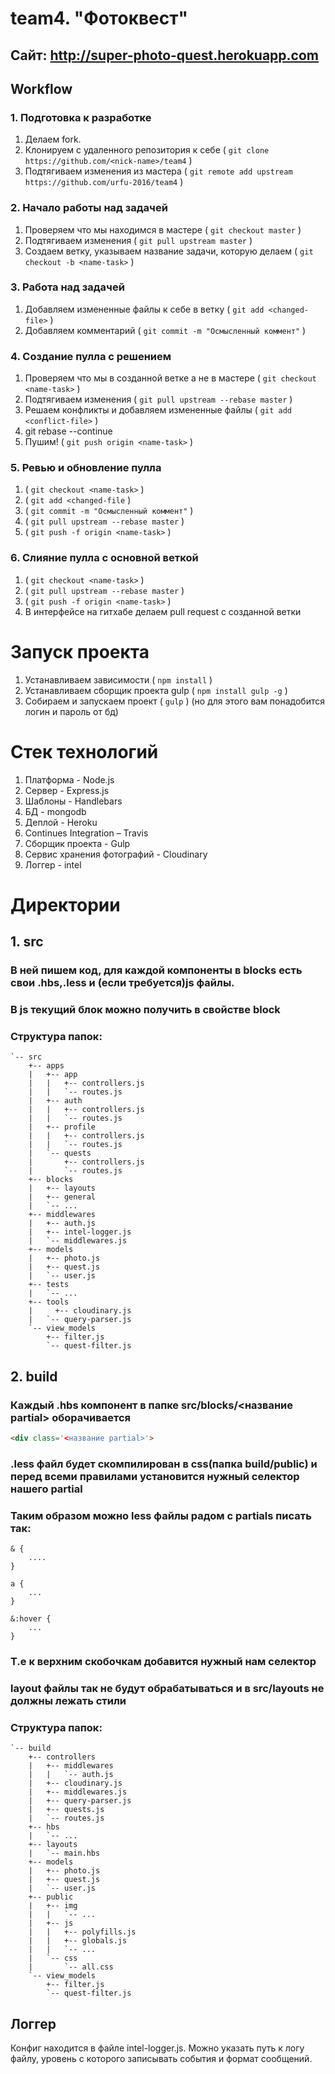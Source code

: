# team4. "Фотоквест"

## Сайт: http://super-photo-quest.herokuapp.com
## Workflow

### 1. Подготовка к разработке
1. Делаем fork.
2. Клонируем с удаленного репозитория к себе ( `git clone https://github.com/<nick-name>/team4` )
3. Подтягиваем изменения из мастера ( `git remote add upstream https://github.com/urfu-2016/team4` )

### 2. Начало работы над задачей
1. Проверяем что мы находимся в мастере ( `git checkout master` )
2. Подтягиваем изменения ( `git pull upstream master` )
3. Создаем ветку, указываем название задачи, которую делаем ( `git checkout -b <name-task>` )

### 3. Работа над задачей
1. Добавляем измененные файлы к себе в ветку ( `git add <changed-file>` )
2. Добавляем комментарий ( `git commit -m "Осмысленный коммент"` )

### 4. Создание пулла с решением
1. Проверяем что мы в созданной ветке а не в мастере ( `git checkout <name-task>` )
2. Подтягиваем изменения ( `git pull upstream --rebase master` )
3. Решаем конфликты и добавляем измененные файлы ( `git add <conflict-file>` )
4. git rebase --continue
5. Пушим! ( `git push origin <name-task>` )

### 5. Ревью и обновление пулла
1. ( `git checkout <name-task>` )
2. ( `git add <changed-file` )
3. ( `git commit -m "Осмысленный коммент"` )
4. ( `git pull upstream --rebase master` )
5. ( `git push -f origin <name-task>` )

### 6. Слияние пулла с основной веткой
1. ( `git checkout <name-task>` )
2. ( `git pull upstream --rebase master` )
3. ( `git push -f origin <name-task>` )
4. В интерфейсе на гитхабе делаем pull request с созданной ветки

# Запуск проекта
1. Устанавливаем зависимости ( `npm install` )
2. Устанавливаем сборщик проекта gulp ( `npm install gulp -g` )
3. Собираем и запускаем проект ( `gulp` ) (но для этого вам понадобится логин и пароль от бд)

# Стек технологий
1. Платформа - Node.js
2. Сервер - Express.js
3. Шаблоны - Handlebars
4. БД - mongodb
5. Деплой - Heroku
6. Continues Integration – Travis
7. Сборщик проекта - Gulp
8. Сервис хранения фотографий - Cloudinary
9. Логгер - intel

# Директории

## 1. src
### В ней пишем код, для каждой компоненты в blocks есть свои .hbs,.less и (если требуется)js файлы.
### В js текущий блок можно получить в свойстве block
### Структура папок:
```
`-- src
    +-- apps
    |   +-- app
    |   |   +-- controllers.js
    |   |   `-- routes.js
    |   +-- auth
    |   |   +-- controllers.js
    |   |   `-- routes.js
    |   +-- profile
    |   |   +-- controllers.js
    |   |   `-- routes.js
    |   `-- quests
    |       +-- controllers.js
    |       `-- routes.js
    +-- blocks
    |   +-- layouts
    |   +-- general
    |   `-- ...
    +-- middlewares
    |   +-- auth.js
    |   +-- intel-logger.js
    |   `-- middlewares.js
    +-- models
    |   +-- photo.js
    |   +-- quest.js
    |   `-- user.js
    +-- tests
    |   `-- ...
    +-- tools
    |	  +-- cloudinary.js
    |   `-- query-parser.js
    `-- view_models
        +-- filter.js
        `-- quest-filter.js

```
  
## 2. build
### Каждый .hbs компонент в папке src/blocks/<название partial> оборачивается
```html
<div class='<название partial>'>
```
### .less файл будет скомпилирован в css(папка build/public) и перед всеми правилами установится нужный селектор нашего partial
### Таким образом можно less файлы радом с partials писать так:
```
& {
    ....
}

a {
	...
}

&:hover {
	...
}
```
### Т.е к верхним скобочкам добавится нужный нам селектор
### layout файлы так не будут обрабатываться и в src/layouts не должны лежать стили
### Структура папок:
```
`-- build
    +-- controllers
    |   +-- middlewares
    |   |   `-- auth.js
    |   +-- cloudinary.js
    |	+-- middlewares.js
    |   +-- query-parser.js
    |   +-- quests.js
    |   `-- routes.js
    +-- hbs
    |   `-- ...
    +-- layouts
    |   `-- main.hbs
    +-- models
    |   +-- photo.js
    |   +-- quest.js
    |   `-- user.js
    +-- public
    |   +-- img
    |   |   `-- ...
    |   +-- js
    |   |   +-- polyfills.js
    |   |   +-- globals.js
    |   |   `-- ...
    |   `-- css
    |		`-- all.css
    `-- view_models
        +-- filter.js
        `-- quest-filter.js
```

## Логгер
Конфиг находится в файле intel-logger.js. Можно указать путь к логу файлу, уровень с которого записывать события и формат сообщений.

